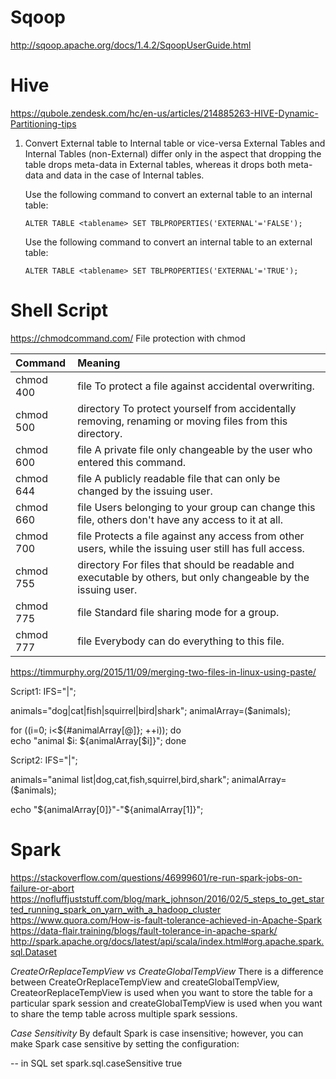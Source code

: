 # Sqoop
http://sqoop.apache.org/docs/1.4.2/SqoopUserGuide.html


# Hive
https://qubole.zendesk.com/hc/en-us/articles/214885263-HIVE-Dynamic-Partitioning-tips

1. Convert External table to Internal table or vice-versa
   External Tables and Internal Tables (non-External) differ only in the aspect that dropping the table drops meta-data in External          tables, whereas it drops both meta-data and data in the case of Internal tables.
   
   Use the following command to convert an external table to an internal table:

    ```ALTER TABLE <tablename> SET TBLPROPERTIES('EXTERNAL'='FALSE');```

   Use the following command to convert an internal table to an external table:

    ```ALTER TABLE <tablename> SET TBLPROPERTIES('EXTERNAL'='TRUE');```


# Shell Script

https://chmodcommand.com/
File protection with chmod

|Command	      | Meaning                                                                                                          |
|:--------------|:-----------------------------------------------------------------------------------------------------------------| 
|chmod 400     | file	To protect a file against accidental overwriting.                                                         |
|chmod 500     | directory	To protect yourself from accidentally removing, renaming or moving files from this directory.          |
|chmod 600     | file	A private file only changeable by the user who entered this command.                                      |
|chmod 644     | file	A publicly readable file that can only be changed by the issuing user.                                    |
|chmod 660     | file	Users belonging to your group can change this file, others don't have any access to it at all.            |
|chmod 700     | file	Protects a file against any access from other users, while the issuing user still has full access.        |
|chmod 755     | directory	For files that should be readable and executable by others, but only changeable by the issuing user.   |
|chmod 775     | file	Standard file sharing mode for a group.                                                                   |
|chmod 777     | file	Everybody can do everything to this file.                                                                 |

https://timmurphy.org/2015/11/09/merging-two-files-in-linux-using-paste/

Script1:
IFS="|";

animals="dog|cat|fish|squirrel|bird|shark";
animalArray=($animals);

for ((i=0; i<${#animalArray[@]}; ++i));
do     
    echo "animal $i: ${animalArray[$i]}"; 
done


Script2:
IFS="|";

animals="animal list|dog,cat,fish,squirrel,bird,shark";
animalArray=($animals);

echo "${animalArray[0]}"-"${animalArray[1]}"; 

# Spark
https://stackoverflow.com/questions/46999601/re-run-spark-jobs-on-failure-or-abort
https://nofluffjuststuff.com/blog/mark_johnson/2016/02/5_steps_to_get_started_running_spark_on_yarn_with_a_hadoop_cluster
https://www.quora.com/How-is-fault-tolerance-achieved-in-Apache-Spark
https://data-flair.training/blogs/fault-tolerance-in-apache-spark/
http://spark.apache.org/docs/latest/api/scala/index.html#org.apache.spark.sql.Dataset

*CreateOrReplaceTempView vs CreateGlobalTempView*
There is a difference between CreateOrReplaceTempView and createGlobalTempView, CreateorReplaceTempView is used when you want to store the table for a particular spark session and createGlobalTempView is used when you want to share the temp table across multiple spark sessions.


*Case Sensitivity*
By default Spark is case insensitive; however, you can make Spark case sensitive by setting the configuration:

-- in SQL
set spark.sql.caseSensitive true
